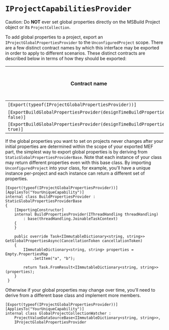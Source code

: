 `IProjectCapabilitiesProvider`
============================

Caution: Do **NOT** ever set global properties directly on the MSBuild Project
object or its `ProjectCollection`.

To add global properties to a project, export an 
`IProjectGlobalPropertiesProvider` to the `UnconfiguredProject` scope. 
There are a few distinct contract names by which this interface may be 
exported in order to apply to different scenarios. These distinct contracts
are described below in terms of how they should be exported:

| Contract name    | Applies to MSBuild evaluation? | Applies to design-time builds? | Applies to full builds? |
|--|--|--|--|
| `[Export(typeof(IProjectGlobalPropertiesProvider))]` | Yes | Yes | Yes
| `[ExportBuildGlobalPropertiesProvider(designTimeBuildProperties: false)]` | No | No | Yes
| `[ExportBuildGlobalPropertiesProvider(designTimeBuildProperties: true)]` | No | Yes | No

If the global properties you want to set on projects never changes after your
initial properties are determined within the scope of your exported MEF part,
the simplest way to export global properties is by deriving from
`StaticGlobalPropertiesProviderBase`. Note that each instance of your
class may return different properties even with this base class. By importing
`UnconfiguredProject` into your class, for example, you'll have a unique
instance per-project and each instance can return a different set of properties.

    [Export(typeof(IProjectGlobalPropertiesProvider))]
    [AppliesTo("YourUniqueCapability")]
    internal class BuildPropertiesProvider : StaticGlobalPropertiesProviderBase
    {
        [ImportingConstructor]
        internal BuildPropertiesProvider(IThreadHandling threadHandling)
            : base(threadHandling.JoinableTaskContext)
        {
        }
 
        public override Task<IImmutableDictionary<string, string>> GetGlobalPropertiesAsync(CancellationToken cancellationToken)
        {
            IImmutableDictionary<string, string> properties = Empty.PropertiesMap
                .SetItem("a", "b");

            return Task.FromResult<IImmutableDictionary<string, string>>(properties);
        }
     }

Otherwise if your global properties may change over time, you'll need to 
derive from a different base class and implement more members.

    [Export(typeof(IProjectGlobalPropertiesProvider))]
    [AppliesTo("YourUniqueCapability")]
    internal class GlobalProjectCollectionWatcher :
        ProjectValueDataSourceBase<IImmutableDictionary<string, string>>,
        IProjectGlobalPropertiesProvider
  

